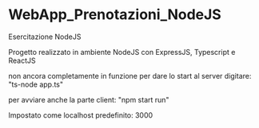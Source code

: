 # WebApp_Prenotazioni_NodeJS
Esercitazione NodeJS 

Progetto realizzato in ambiente NodeJS con ExpressJS, Typescript e ReactJS

non ancora completamente in funzione
per dare lo start al server digitare: "ts-node app.ts"

per avviare anche la parte client: "npm start run"

Impostato come localhost predefinito: 3000
